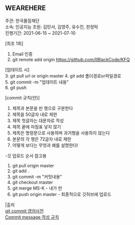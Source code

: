 ## WEAREHERE
주관: 한국품질재단  
소속: 인공지능
조원: 김민서, 김영주, 유수진, 한정탁  
진행기간: 2021-06-15 ~ 2021-07-10  

[최초 1회]  
1. Email 인증  
2. git remote add origin https://github.com/IIBlackCode/KFQ  

[업데이트 시]  
3. git pull url or origin master
4. git add 폴더경로or파일경로  
5. git commit -m "업데이트 내용"  
6. git push  

[commit 규칙(안)]  
1. 제목과 본문을 빈 행으로 구분한다  
2. 제목을 50글자 내로 제한  
3. 제목 첫글자는 대문자로 작성  
4. 제목 끝에 마침표 넣지 않기  
5. 제목은 명령문으로 사용하며 과거형을 사용하지 않는다 
6. 본문의 각 행은 72글자 내로 제한  
7. 어떻게 보다는 무엇과 왜를 설명한다!  

-깃 업로드 순서 참고용  
1. git pull origin master  
2. git add .  
3. git commit -m "커밋내용"  
4. git checkout master  
5. git merge MS-K 		- 내가 만   
6. git push origin master 	- 최종적으로 깃허브에 업로드  

|출처  
[git commit 영어사전](https://blog.ull.im/engineering/2019/03/10/logs-on-git.html)  
[Commit message 작성 규칙](https://velog.io/@djh20/Git-제대로-사용해보자)  